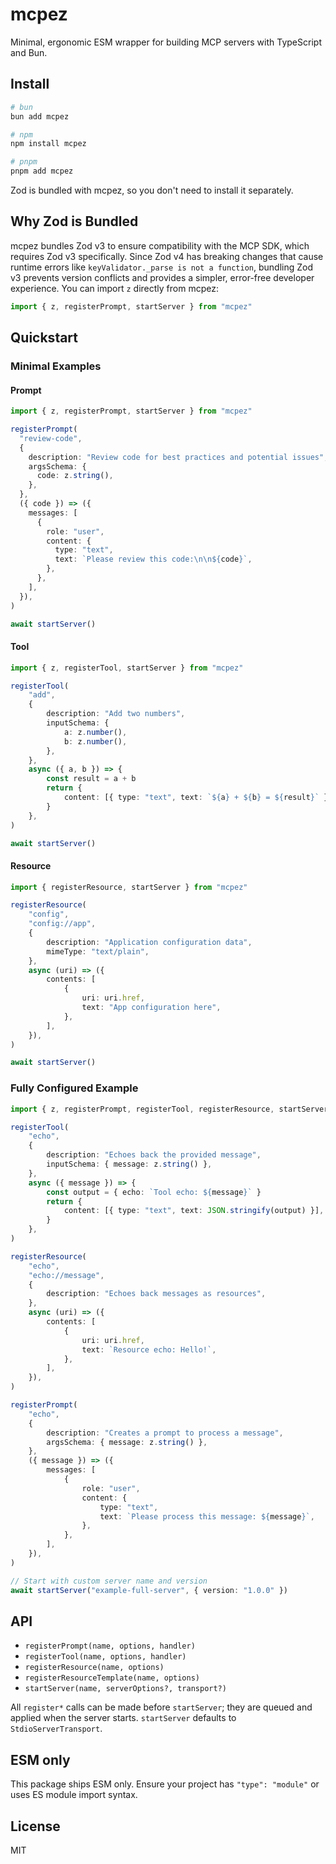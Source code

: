 # mcpez

Minimal, ergonomic ESM wrapper for building MCP servers with TypeScript and Bun.

## Install

```bash
# bun
bun add mcpez

# npm
npm install mcpez

# pnpm
pnpm add mcpez
```

Zod is bundled with mcpez, so you don't need to install it separately.

## Why Zod is Bundled

mcpez bundles Zod v3 to ensure compatibility with the MCP SDK, which requires Zod v3 specifically. Since Zod v4 has breaking changes that cause runtime errors like `keyValidator._parse is not a function`, bundling Zod v3 prevents version conflicts and provides a simpler, error-free developer experience. You can import `z` directly from mcpez:

```ts
import { z, registerPrompt, startServer } from "mcpez"
```

## Quickstart

### Minimal Examples

#### Prompt

<!-- Source: tests/examples/prompt.poem.ts -->

```ts
import { z, registerPrompt, startServer } from "mcpez"

registerPrompt(
  "review-code",
  {
    description: "Review code for best practices and potential issues",
    argsSchema: {
      code: z.string(),
    },
  },
  ({ code }) => ({
    messages: [
      {
        role: "user",
        content: {
          type: "text",
          text: `Please review this code:\n\n${code}`,
        },
      },
    ],
  }),
)

await startServer()
```

#### Tool

<!-- Source: tests/examples/tool.minimal.ts -->

```ts
import { z, registerTool, startServer } from "mcpez"

registerTool(
    "add",
    {
        description: "Add two numbers",
        inputSchema: {
            a: z.number(),
            b: z.number(),
        },
    },
    async ({ a, b }) => {
        const result = a + b
        return {
            content: [{ type: "text", text: `${a} + ${b} = ${result}` }],
        }
    },
)

await startServer()
```

#### Resource

<!-- Source: tests/examples/resource.minimal.ts -->

```ts
import { registerResource, startServer } from "mcpez"

registerResource(
    "config",
    "config://app",
    {
        description: "Application configuration data",
        mimeType: "text/plain",
    },
    async (uri) => ({
        contents: [
            {
                uri: uri.href,
                text: "App configuration here",
            },
        ],
    }),
)

await startServer()
```

### Fully Configured Example

<!-- Source: tests/examples/full.server.ts -->

```ts
import { z, registerPrompt, registerTool, registerResource, startServer } from "mcpez"

registerTool(
    "echo",
    {
        description: "Echoes back the provided message",
        inputSchema: { message: z.string() },
    },
    async ({ message }) => {
        const output = { echo: `Tool echo: ${message}` }
        return {
            content: [{ type: "text", text: JSON.stringify(output) }],
        }
    },
)

registerResource(
    "echo",
    "echo://message",
    {
        description: "Echoes back messages as resources",
    },
    async (uri) => ({
        contents: [
            {
                uri: uri.href,
                text: `Resource echo: Hello!`,
            },
        ],
    }),
)

registerPrompt(
    "echo",
    {
        description: "Creates a prompt to process a message",
        argsSchema: { message: z.string() },
    },
    ({ message }) => ({
        messages: [
            {
                role: "user",
                content: {
                    type: "text",
                    text: `Please process this message: ${message}`,
                },
            },
        ],
    }),
)

// Start with custom server name and version
await startServer("example-full-server", { version: "1.0.0" })
```

## API

- `registerPrompt(name, options, handler)`
- `registerTool(name, options, handler)`
- `registerResource(name, options)`
- `registerResourceTemplate(name, options)`
- `startServer(name, serverOptions?, transport?)`

All `register*` calls can be made before `startServer`; they are queued and applied
when the server starts. `startServer` defaults to `StdioServerTransport`.

## ESM only

This package ships ESM only. Ensure your project has `"type": "module"` or uses
ES module import syntax.

## License

MIT

